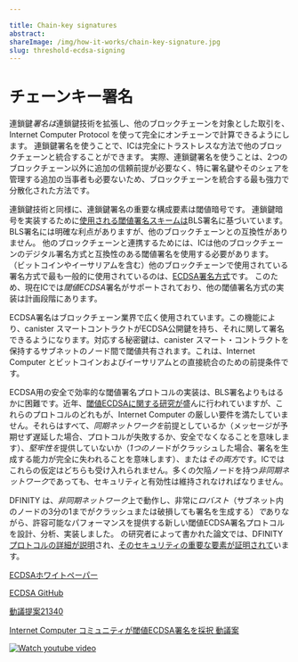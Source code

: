 ```yaml
---

title: Chain-key signatures
abstract:
shareImage: /img/how-it-works/chain-key-signature.jpg
slug: threshold-ecdsa-signing
---
```

# チェーンキー署名

連鎖鍵*署名は*連鎖鍵技術を拡張し、他のブロックチェーンを対象とした取引を、Internet Computer Protocol を使って完全にオンチェーンで計算できるようにします。
連鎖鍵署名を使うことで、ICは完全にトラストレスな方法で他のブロックチェーンと統合することができます。
実際、連鎖鍵署名を使うことは、2つのブロックチェーン以外に追加の信頼前提が必要なく、特に署名鍵やそのシェアを管理する追加の当事者も必要ないため、ブロックチェーンを統合する最も強力で分散化された方法です。

連鎖鍵技術と同様に、連鎖鍵署名の重要な構成要素は閾値暗号です。
連鎖鍵暗号を実装するために[使用される閾値署名スキームは](/how-it-works/chain-key-technology/)BLS署名に基づいています。BLS署名には明確な利点がありますが、他のブロックチェーンとの互換性がありません。
他のブロックチェーンと連携するためには、ICは他のブロックチェーンのデジタル署名方式と互換性のある閾値署名を使用する必要があります。
（ビットコインやイーサリアムを含む）他のブロックチェーンで使用されている署名方式で最も一般的に使用されているのは、[ECDSA署名方式](https://en.wikipedia.org/wiki/Elliptic_Curve_Digital_Signature_Algorithm)です。
このため、現在ICでは*閾値ECDSA*署名がサポートされており、他の閾値署名方式の実装は計画段階にあります。

ECDSA署名はブロックチェーン業界で広く使用されています。この機能により、canister スマートコントラクトがECDSA公開鍵を持ち、それに関して署名できるようになります。対応する秘密鍵は、canister スマート・コントラクトを保持するサブネットのノード間で閾値共有されます。これは、Internet Computer とビットコインおよびイーサリアムとの直接統合のための前提条件です。

ECDSA用の安全で効率的な閾値署名プロトコルの実装は、BLS署名よりもはるかに困難です。近年、[閾値ECDSAに関する研究が](https://eprint.iacr.org/2020/1390)盛んに行われていますが、これらのプロトコルのどれもが、Internet Computer の厳しい要件を満たしていません。それらはすべて、*同期ネットワークを*前提としているか（メッセージが予期せず遅延した場合、プロトコルが失敗するか、安全でなくなることを意味します）、*堅牢性を*提供していないか（*1つの*ノードがクラッシュした場合、署名を生成する能力が完全に失われることを意味します）、または*その両方*です。ICではこれらの仮定はどちらも受け入れられません。多くの欠陥ノードを持つ*非同期ネットワーク*であっても、セキュリティと有効性は維持されなければなりません。

DFINITY は、*非同期ネットワーク*上で動作し、非常に*ロバスト*（サブネット内のノードの3分の1までがクラッシュまたは破損しても署名を生成する）*で*ありながら、許容可能なパフォーマンスを提供する新しい閾値ECDSA署名プロトコルを設計、分析、実装しました。 の研究者によって書かれた論文では、DFINITY[プロトコルの詳細が説明](https://eprint.iacr.org/2022/506)され、[そのセキュリティの重要な要素が証明されて](https://eprint.iacr.org/2021/1330)います。

[ECDSAホワイトペーパー](https://eprint.iacr.org/2021/1330)

[ECDSA GitHub](https://github.com/ic-association/nns-proposals/blob/main/proposals/governance/20210920T1500Z.md)

[動議提案21340](https://dashboard.internetcomputer.org/proposal/21340)

[ Internet Computer コミュニティが閾値ECDSA署名を採択 動議案](https://medium.com/dfinity/the-internet-computer-community-approves-threshold-ecdsa-signatures-motion-proposal-65a0a3463492?source=friends_link&sk=db265995e31dac5ea751cd91e7b0a3b0)

[![Watch youtube video](https://i.ytimg.com/vi/MulbKPwv6_s/maxresdefault.jpg)](https://www.youtube.com/watch?v=MulbKPwv6_s)

<!---


# Chain-key signatures

_Chain-key signatures_ extend chain-key technology to allow transactions targeted at other blockchains to be computed fully on-chain using the Internet Computer Protocol.
Using chain-key signatures, the IC can integrate with other blockchains in a completely trustless manner.
Indeed, using chain-key signatures is the strongest, most decentralized way of integrating blockchains as no additional trust assumptions besides that of the two blockchains are required, particularly no additional parties that manage signature keys or their shares.

Just like chain-key technology, a key component of chain-key signatures is threshold cryptography.
The [threshold signature scheme](/how-it-works/chain-key-technology/)used to implement chain-key cryptography is based on BLS signatures. While BLS signatures have distinct advantages, they are simply not compatible with other blockchains.
In order to work with other blockchains, the IC must use threshold signatures that are compatible with the digital signature schemes of those other blockchains.
By far, the most commonly used signature scheme used on other blockchains (including Bitcoin and Ethereum) is the [ECDSA signature scheme](https://en.wikipedia.org/wiki/Elliptic_Curve_Digital_Signature_Algorithm).
Because of this, _threshold ECDSA_ signatures are currently supported on the IC, with implementations of other threshold signature schemes in the planning stages.

ECDSA signatures are widely used in the blockchain industry. This feature will enable canister smart contracts to have an ECDSA public key and to sign with regard to it. The corresponding secret key is threshold-shared among the nodes of the subnet holding the canister smart contract. This is a prerequisite for the direct integration between the Internet Computer and Bitcoin and Ethereum.

Implementing a secure and efficient threshold signing protocol for ECDSA is much more challenging than for BLS signatures. While there has been a flurry of [research on threshold ECDSA in recent years](https://eprint.iacr.org/2020/1390), none of these protocols meet the demanding requirements of the Internet Computer: they all either assume a _synchronous network_ (meaning that the protocols will fail or become insecure if messages are unexpectedly delayed) or provide _no robustness_ (meaning that the ability to produce signatures is completely lost if a _single_ node should crash) or _both_. Neither of these assumptions are acceptable on the IC: security and liveness must hold even an an _asynchronous network_ with many faulty nodes.

DFINITY has designed, analyzed, and implemented a new threshold ECDSA signing protocol that works over an _asynchronous network_ and is quite _robust_ (it will still produce signatures if up to a third of the nodes in a subnet are crashed or corrupt) while still delivering acceptable performance. Papers written by DFINITY's researchers [describe the protocol in detail](https://eprint.iacr.org/2022/506) and [prove the key elements of its security](https://eprint.iacr.org/2021/1330).

[ECDSA White Paper](https://eprint.iacr.org/2021/1330)

[ECDSA GitHub](https://github.com/ic-association/nns-proposals/blob/main/proposals/governance/20210920T1500Z.md)

[Motion Proposal 21340](https://dashboard.internetcomputer.org/proposal/21340)

[The Internet Computer Community Adopts Threshold ECDSA Signatures Motion Proposal](https://medium.com/dfinity/the-internet-computer-community-approves-threshold-ecdsa-signatures-motion-proposal-65a0a3463492?source=friends_link&sk=db265995e31dac5ea751cd91e7b0a3b0)

[![Watch youtube video](https://i.ytimg.com/vi/MulbKPwv6_s/maxresdefault.jpg)](https://www.youtube.com/watch?v=MulbKPwv6_s)

-->
